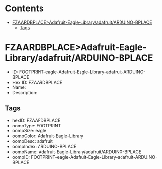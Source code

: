 



Contents
========

* [FZAARDBPLACE>Adafruit-Eagle-Library/adafruit/ARDUINO-BPLACE](#fzaardbplaceadafruit-eagle-libraryadafruitarduino-bplace)
	* [Tags](#tags)

# FZAARDBPLACE>Adafruit-Eagle-Library/adafruit/ARDUINO-BPLACE

- ID: FOOTPRINT-eagle-Adafruit-Eagle-Library-adafruit-ARDUINO-BPLACE
- Hex ID: FZAARDBPLACE
- Name: 
- Description: 

## Tags

- hexID: FZAARDBPLACE
- oompType: FOOTPRINT
- oompSize: eagle
- oompColor: Adafruit-Eagle-Library
- oompDesc: adafruit
- oompIndex: ARDUINO-BPLACE
- oompName: Adafruit-Eagle-Library/adafruit/ARDUINO-BPLACE
- oompID: FOOTPRINT-eagle-Adafruit-Eagle-Library-adafruit-ARDUINO-BPLACE
